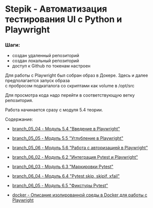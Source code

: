 # Stepik - Автоматизация тестирования UI с Python и Playwright

### Шаги:
- создан удаленный репозиторий
- создан локальный репозиторий
- доступ к Github по токенам настроен

Для работы с Playwright был собран образ в Докере. Здесь и далее предполагается запуск образа  
с пробросом подкаталога со скриптами как volume в /opt/src

Для просмотра кода надо перейти в соответствующую ветку репозитория.

Работа начинается сразу с модуля 5.4 теории.

Содержание:
- [branch_05_04 - Модуль 5.4 "Введение в Playwright"](./branch_05_04/readme.md)
- [branch_05_05 - Модуль 5.5 "Углубление в Playwright"](./branch_05_05/readme.md)
- [branch_05_06 - Модуль 5.6 "Работа с авторизацией в Playwright"](./branch_05_06/readme.md)
- [branch_06_02 - Модуль 6.2 "Интеграция Pytest и Playwright"](./branch_06_02/readme.md)
- [branch_06_03 - Модуль 6.3 "Маркировки Pytest"](./branch_06_03/readme.md)
- [branch_06_04 - Модуль 6.4 "Pytest skip, skipif, xfail"](./branch_06_04/readme.md)
- [branch_06_05 - Модуль 6.5 "Фикстуры Pytest"](./branch_06_05/readme.md)

- [docker - Описание изолированной среды в Docker для работы с Playwright](./docker/readme.md)
